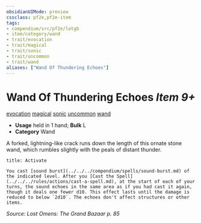 ```yaml
---
obsidianUIMode: preview
cssclass: pf2e,pf2e-item
tags:
- compendium/src/pf2e/lotgb
- item/category/wand
- trait/evocation
- trait/magical
- trait/sonic
- trait/uncommon
- trait/wand
aliases: ["Wand Of Thundering Echoes"]
---
```

# Wand Of Thundering Echoes *Item 9+*  
[evocation](../../../rules/traits/evocation.md)  [magical](../../../rules/traits/magical.md)  [sonic](../../../rules/traits/sonic.md)  [uncommon](../../../rules/traits/uncommon.md)  [wand](../../../rules/traits/wand.md)  

- **Usage** held in 1 hand; **Bulk** L
- **Category** Wand

A forked, lightning-like crack runs down the length of this ornate stone wand, which rumbles slightly with the peals of distant thunder.

```ad-embed-ability
title: Activate

You cast [sound burst](../../../compendium/spells/sound-burst.md) of the indicated level. After you [Cast the Spell](../../../rules/actions/cast-a-spell.md), at the start of each of your turns, the sound echoes in the same area as if you had cast it again, though it deals one fewer d10. This effect lasts until the damage is reduced to below `2d10`. The echoes don't affect structures or other items.
```

*Source: Lost Omens: The Grand Bazaar p. 85*
